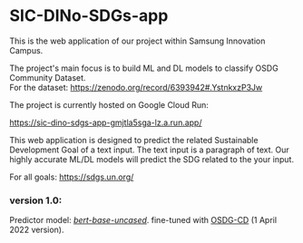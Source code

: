 # SIC-DINo-SDGs-app


This is the web application of our project within Samsung Innovation Campus.

The project's main focus is to build ML and DL models to classify OSDG Community Dataset.<br>
For the dataset: https://zenodo.org/record/6393942#.YstnkxzP3Jw

The project is currently hosted on Google Cloud Run:

https://sic-dino-sdgs-app-gmjtla5sga-lz.a.run.app/

This web application is designed to predict the related Sustainable Development Goal of a text input.
The text input is a paragraph of text. Our highly accurate ML/DL models will predict the SDG related to the your input.<br>

For all goals: https://sdgs.un.org/


### version 1.0:
Predictor model: [*bert-base-uncased*](https://huggingface.co/bert-base-uncased). fine-tuned with [OSDG-CD](https://zenodo.org/record/6393942#.YstnkxzP3Jw) (1 April 2022 version).

